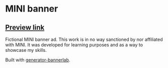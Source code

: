 # MINI banner
## [Preview link](https://jasonbaciulis.github.io/mini-banner/)
Fictional MINI banner ad. This work is in no way sanctioned by nor affiliated with MINI. It was developed for learning purposes and as a way to showcase my skills.

Built with [generator-bannerlab](https://github.com/jasonbaciulis/generator-bannerlab).
